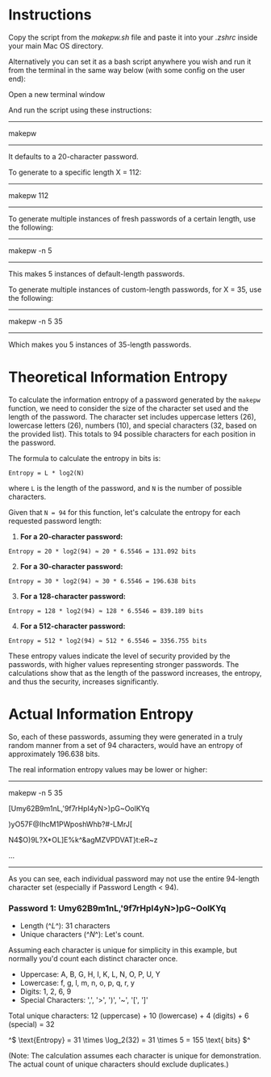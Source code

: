 # Instructions

Copy the script from the *makepw.sh* file and paste it into your *.zshrc* inside your main Mac OS directory. 

Alternatively you can set it as a bash script anywhere you wish and run it from the terminal in the same way below (with some config on the user end):

Open a new terminal window

And run the script using these instructions:

***
makepw
***

It defaults to a 20-character password. 

To generate to a specific length X = 112:

***
makepw 112
***

To generate multiple instances of fresh passwords of a certain length, use the following:

***
makepw -n 5
***

This makes 5 instances of default-length passwords.

To generate multiple instances of custom-length passwords, for X = 35, use the following:

***
makepw -n 5 35
***

Which makes you 5 instances of 35-length passwords. 

# Theoretical Information Entropy

To calculate the information entropy of a password generated by the `makepw` function, we need to consider the size of the character set used and the length of the password. The character set includes uppercase letters (26), lowercase letters (26), numbers (10), and special characters (32, based on the provided list). This totals to 94 possible characters for each position in the password.

The formula to calculate the entropy in bits is:

```
Entropy = L * log2(N)
```

where `L` is the length of the password, and `N` is the number of possible characters.

Given that `N = 94` for this function, let's calculate the entropy for each requested password length:


1. **For a 20-character password:**

```
Entropy = 20 * log2(94) ≈ 20 * 6.5546 = 131.092 bits
```

2. **For a 30-character password:**

```
Entropy = 30 * log2(94) ≈ 30 * 6.5546 = 196.638 bits
```

3. **For a 128-character password:**

```
Entropy = 128 * log2(94) ≈ 128 * 6.5546 = 839.189 bits
```

4. **For a 512-character password:**

```
Entropy = 512 * log2(94) ≈ 512 * 6.5546 = 3356.755 bits
```


These entropy values indicate the level of security provided by the passwords, with higher values representing stronger passwords. The calculations show that as the length of the password increases, the entropy, and thus the security, increases significantly.

# Actual Information Entropy

So, each of these passwords, assuming they were generated in a truly random manner from a set of 94 characters, would have an entropy of approximately 196.638 bits. 

The real information entropy values may be lower or higher:

***
makepw -n 5 35

[Umy62B9m1nL,'9f7rHpI4yN>)pG~OolKYq

\)yO57F@IhcM1PWposhWhb?#-LMrJ[

N4$O)9L?X*OL]E%k^&agMZVPDVAT}t:eR~z

...
***

As you can see, each individual password may not use the entire 94-length character set (especially if Password Length < 94).

### Password 1: Umy62B9m1nL,'9f7rHpI4yN>)pG~OolKYq

- Length (^$L$^): 31 characters
- Unique characters (^$N$^): Let's count.

Assuming each character is unique for simplicity in this example, but normally you'd count each distinct character once.

- Uppercase: A, B, G, H, I, K, L, N, O, P, U, Y
- Lowercase: f, g, l, m, n, o, p, q, r, y
- Digits: 1, 2, 6, 9
- Special Characters: ',', '>', ')', '~', '[', ']'

Total unique characters: 12 (uppercase) + 10 (lowercase) + 4 (digits) + 6 (special) = 32

^$ \text{Entropy} = 31 \times \log_2(32) = 31 \times 5 = 155 \text{ bits} $^

(Note: The calculation assumes each character is unique for demonstration. The actual count of unique characters should exclude duplicates.)

